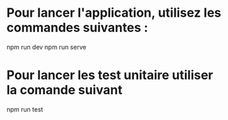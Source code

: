 # Pour lancer l'application, utilisez les commandes suivantes :
npm run dev 
npm run serve 

# Pour lancer les test unitaire utiliser la comande suivant 
npm run test
